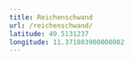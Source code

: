 ```yaml
---
title: Reichenschwand
url: /reichenschwand/
latitude: 49.5131237
longitude: 11.371803900000002
---
```

